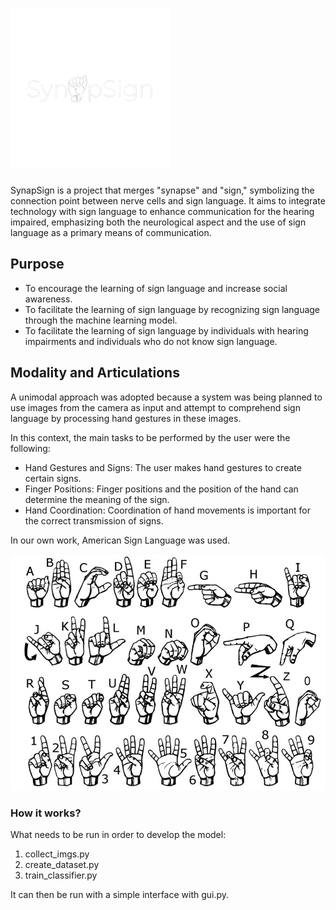 # <img src="synapsign.png" width="256" high="256"/>

SynapSign is a project that merges "synapse" and "sign," symbolizing the connection point between nerve cells and sign language.
It aims to integrate technology with sign language to enhance communication for the hearing impaired, emphasizing both the neurological aspect and the use of sign language as a primary means of communication.

## Purpose

+ To encourage the learning of sign language and increase social awareness.
+ To facilitate the learning of sign language by recognizing sign language through the machine learning model.
+ To facilitate the learning of sign language by individuals with hearing impairments and individuals who do not know sign language.

## Modality and Articulations

A unimodal approach was adopted because a system was being planned to use images from the camera as input and attempt to comprehend sign language by processing hand gestures in these images.

In this context, the main tasks to be performed by the user were the following:
+ Hand Gestures and Signs: The user makes hand gestures to create certain signs.
+ Finger Positions: Finger positions and the position of the hand can determine the meaning of the sign.
+ Hand Coordination: Coordination of hand movements is important for the correct transmission of signs.

In our own work, American Sign Language was used.

<img src="american_sign_language.png" width="512" high="512"/>


### How it works?
What needs to be run in order to develop the model:

1. collect_imgs.py
2. create_dataset.py
3. train_classifier.py
   
It can then be run with a simple interface with gui.py.
